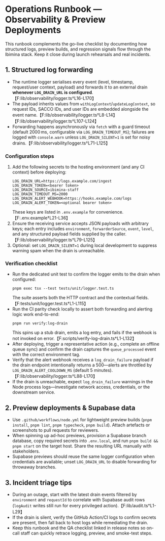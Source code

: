 # Operations Runbook — Observability & Preview Deployments

This runbook complements the go-live checklist by documenting how structured logs, preview builds, and regression signals flow through the Ibimina stack. Keep it close during launch rehearsals and real incidents.

## 1. Structured log forwarding
- The runtime logger serialises every event (level, timestamp, request/user context, payload) and forwards it to an external drain **whenever `LOG_DRAIN_URL` is configured**.【F:lib/observability/logger.ts†L16-L170】
- The payload inherits values from `withLogContext`/`updateLogContext`, so request IDs, SACCO IDs, and user IDs are embedded alongside the event name.【F:lib/observability/logger.ts†L8-L14】【F:lib/observability/logger.ts†L107-L124】
- Forwarding happens asynchronously via `fetch` with a guard timeout (default 2000 ms, configurable via `LOG_DRAIN_TIMEOUT_MS`); failures are logged with `console.warn` unless `LOG_DRAIN_SILENT=1` is set for noisy drains.【F:lib/observability/logger.ts†L71-L125】

### Configuration steps
1. Add the following secrets to the hosting environment (and any CI context) before deploying:
   ```
   LOG_DRAIN_URL=https://logs.example.com/ingest
   LOG_DRAIN_TOKEN=<bearer token>
   LOG_DRAIN_SOURCE=ibimina-staff
   LOG_DRAIN_TIMEOUT_MS=2000
   LOG_DRAIN_ALERT_WEBHOOK=https://hooks.example.com/logs
   LOG_DRAIN_ALERT_TOKEN=<optional bearer token>
   ```
   These keys are listed in `.env.example` for convenience.【F:.env.example†L21-L36】
2. Ensure the receiving service accepts JSON payloads with arbitrary keys; each entry includes `environment`, `forwarderSource`, `event`, `level`, and any structured payload fields supplied by the caller.【F:lib/observability/logger.ts†L79-L125】
3. Optional: set `LOG_DRAIN_SILENT=1` during local development to suppress warning spam when the drain is unreachable.

### Verification checklist
- Run the dedicated unit test to confirm the logger emits to the drain when configured:
  ```
  pnpm exec tsx --test tests/unit/logger.test.ts
  ```
  The suite asserts both the HTTP contract and the contextual fields.【F:tests/unit/logger.test.ts†L1-L115】
- Run the CI parity check locally to assert both forwarding and alerting logic work end-to-end:
  ```
  pnpm run verify:log-drain
  ```
  This spins up a stub drain, emits a log entry, and fails if the webhook is not invoked on error.【F:scripts/verify-log-drain.ts†L1-L132】
- After deploying, trigger a representative action (e.g., complete an offline queue sync) and confirm the drain captures the `queue_processed` event with the correct environment tag.
- Verify that the alert webhook receives a `log_drain_failure` payload if the drain endpoint intentionally returns a 500—alerts are throttled by `LOG_DRAIN_ALERT_COOLDOWN_MS` (default 5 minutes).【F:lib/observability/logger.ts†L88-L170】
- If the drain is unreachable, expect `log_drain_failure` warnings in the Node process logs—investigate network access, credentials, or the downstream service.

## 2. Preview deployments & Supabase data
- Use `.github/workflows/node.yml` for lightweight preview builds (`pnpm install`, `pnpm lint`, `pnpm typecheck`, `pnpm build`). Attach artefacts or screenshots to pull requests for reviewers.
- When spinning up ad-hoc previews, provision a Supabase branch database, copy required secrets into `.env.local`, and run `pnpm build && pnpm start` on the target host. Share the resulting URL manually with stakeholders.
- Supabase previews should reuse the same logger configuration when credentials are available; unset `LOG_DRAIN_URL` to disable forwarding for throwaway branches.

## 3. Incident triage tips
- During an outage, start with the latest drain events filtered by `environment` and `requestId` to correlate with Supabase audit rows (`logAudit` writes still run for every privileged action).【F:lib/audit.ts†L1-L29】
- If the drain is silent, verify the GitHub Action/CI logs to confirm secrets are present, then fall back to host logs while remediating the drain.
- Keep this runbook and the QA checklist linked in release notes so on-call staff can quickly retrace logging, preview, and smoke-test steps.
